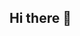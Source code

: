 ## Hi there 👋

<!--
**HuaZQi/HuaZQi** is a ✨ _special_ ✨ repository because its `README.md` (this file) appears on your GitHub profile.

Here are some ideas to get you started:

- Hallo , Im HuaZQi 黄执棋 。
- 🔭 I’m currently working on ...
- 🌱 I’m currently learning ...
- 👯 I’m looking to collaborate on ...
- 🤔 I’m looking for help with ...
- 💬 Ask me about ...
- 📫 How to reach me: ...
- 😄 Pronouns: ...
- ⚡ Fun fact: ...
-->
